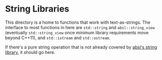 # String Libraries

<!--*
freshness: { owner: 'fangism' reviewed: '2020-10-04' }
*-->

This directory is a home to functions that work with text-as-strings. The
interface to most functions in here are `std::string` and `absl::string_view`
(eventually `std::string_view` once minimum library requirements move beyond
C++11), and `std::istream` and `std::ostream`.

If there's a pure string operation that is not already covered by
[absl's string library](https://github.com/abseil/abseil-cpp/tree/master/absl/strings),
it should go here.
